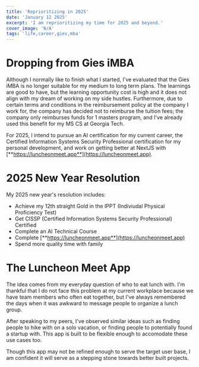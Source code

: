 ```yaml
---
title: 'Reprioritizing in 2025'
date: 'January 12 2025'
excerpt: 'I am reprioritizing my time for 2025 and beyond.'
cover_image: 'N/A'
tags: 'life,career,gies,mba'
---
```

# Dropping from Gies iMBA
Although I normally like to finish what I started, I've evaluated that the Gies iMBA is no longer suitable for my medium to long term plans. The learnings are good to have, but the learning opportunity cost is high and it does not align with my dream of working on my side hustles. Furthermore, due to certain terms and conditions in the reimbursement policy at the company I work for, the company has decided not to reimburse the tuition fees; the company only reimburses funds for 1 masters program, and I've already used this benefit for my MS CS at Georgia Tech. 

For 2025, I intend to pursue an AI certification for my current career, the Certified Information Systems Security Professional certification for my personal development, and work on getting better at NextJS with [**https://luncheonmeet.app**](https://luncheonmeet.app). 

# 2025 New Year Resolution
My 2025 new year's resolution includes:
- Achieve my 12th straight Gold in the IPPT (Indiviudal Physical Proficiency Test)
- Get CISSP (Certified Information Systems Security Professional) Certified
- Complete an AI Technical Course
- Complete [**https://luncheonmeet.app**](https://luncheonmeet.app)
- Spend more quality time with family

# The Luncheon Meet App
The idea comes from my everyday question of who to eat lunch with. I'm thankful that I do not face this problem at my current workplace because we have team members who often eat together, but I've always remembered the days when it was awkward to message people to organize a lunch group. 

After speaking to my peers, I've observed similar ideas such as finding people to hike with on a solo vacation, or finding people to potentially found a startup with. This app is built to be flexible enough to accomodate these use cases too. 

Though this app may not be refined enough to serve the target user base, I am confident it will serve as a stepping stone towards better built projects. 